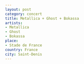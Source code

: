 ```yaml
---
layout: post
category: concert
title: Metallica + Ghost + Bokassa
artists: 
- Metallica
- Ghost
- Bokassa
place: 
- Stade de France
country: France
city: Saint-Denis
---
```


